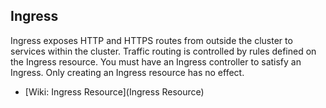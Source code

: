 ## Ingress

Ingress exposes HTTP and HTTPS routes from outside the cluster to services within the cluster. Traffic routing is controlled by rules defined on the Ingress resource. You must have an Ingress controller to satisfy an Ingress. Only creating an Ingress resource has no effect.

* [Wiki: Ingress Resource](Ingress Resource)